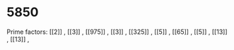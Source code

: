 # 5850

Prime factors: [[2]] , [[3]] , [[975]] , [[3]] , [[325]] , [[5]] , [[65]] , [[5]] , [[13]] , [[13]] , 